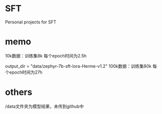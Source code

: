 # SFT

Personal projects for SFT

# memo

10k数据：训练集8k
每个epoch时间为2.5h

output_dir = "data/zephyr-7b-sft-lora-Herme-v1.2"
100k数据：训练集80k
每个epoch时间为27h

# others

/data文件夹为模型结果，未传到github中
